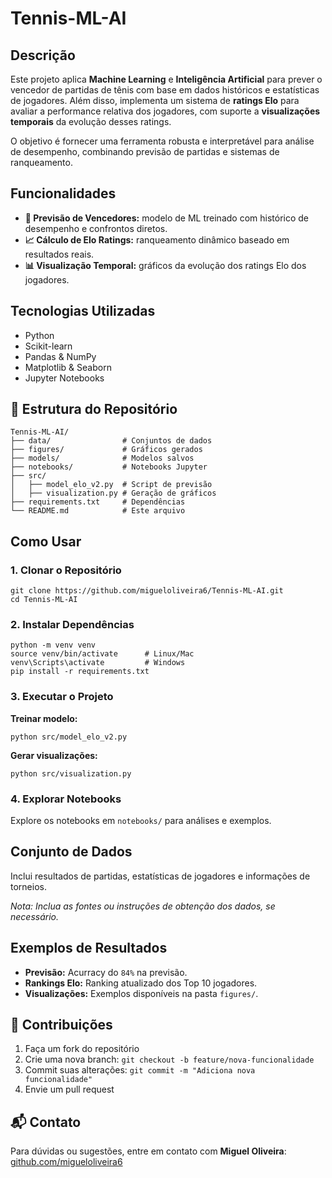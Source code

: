 <!DOCTYPE html>
<html lang="pt-BR">
<head>
  <meta charset="UTF-8">
  <meta name="viewport" content="width=device-width, initial-scale=1">
</head>
<body>

<h1>Tennis-ML-AI</h1>

<h2>Descrição</h2>
<p>
  Este projeto aplica <strong>Machine Learning</strong> e <strong>Inteligência Artificial</strong> para prever o vencedor de partidas de tênis com base em dados históricos e estatísticas de jogadores. Além disso, implementa um sistema de <strong>ratings Elo</strong> para avaliar a performance relativa dos jogadores, com suporte a <strong>visualizações temporais</strong> da evolução desses ratings.
</p>
<p>
  O objetivo é fornecer uma ferramenta robusta e interpretável para análise de desempenho, combinando previsão de partidas e sistemas de ranqueamento.
</p>

<h2>Funcionalidades</h2>
<ul>
  <li><strong>🔮 Previsão de Vencedores:</strong> modelo de ML treinado com histórico de desempenho e confrontos diretos.</li>
  <li><strong>📈 Cálculo de Elo Ratings:</strong> ranqueamento dinâmico baseado em resultados reais.</li>
  <li><strong>📊 Visualização Temporal:</strong> gráficos da evolução dos ratings Elo dos jogadores.</li>
</ul>

<h2>Tecnologias Utilizadas</h2>
<ul>
  <li>Python</li>
  <li>Scikit-learn</li>
  <li>Pandas & NumPy</li>
  <li>Matplotlib & Seaborn</li>
  <li>Jupyter Notebooks</li>
</ul>

<h2>📁 Estrutura do Repositório</h2>
<pre><code>Tennis-ML-AI/
├── data/                # Conjuntos de dados
├── figures/             # Gráficos gerados
├── models/              # Modelos salvos
├── notebooks/           # Notebooks Jupyter
├── src/
│   ├── model_elo_v2.py  # Script de previsão
│   ├── visualization.py # Geração de gráficos
├── requirements.txt     # Dependências
└── README.md            # Este arquivo</code></pre>

<h2>Como Usar</h2>

<h3>1. Clonar o Repositório</h3>
<pre><code>git clone https://github.com/migueloliveira6/Tennis-ML-AI.git
cd Tennis-ML-AI</code></pre>

<h3>2. Instalar Dependências</h3>
<pre><code>python -m venv venv
source venv/bin/activate      # Linux/Mac
venv\Scripts\activate         # Windows
pip install -r requirements.txt</code></pre>

<h3>3. Executar o Projeto</h3>
<p><strong>Treinar modelo:</strong></p>
<pre><code>python src/model_elo_v2.py</code></pre>

<p><strong>Gerar visualizações:</strong></p>
<pre><code>python src/visualization.py</code></pre>

<h3>4. Explorar Notebooks</h3>
<p>Explore os notebooks em <code>notebooks/</code> para análises e exemplos.</p>

<h2>Conjunto de Dados</h2>
<p>
  Inclui resultados de partidas, estatísticas de jogadores e informações de torneios.
</p>
<p><em>Nota: Inclua as fontes ou instruções de obtenção dos dados, se necessário.</em></p>

<h2>Exemplos de Resultados</h2>
<ul>
  <li><strong>Previsão:</strong> Acurracy do <code>84%</code> na previsão.</li>
  <li><strong>Rankings Elo:</strong> Ranking atualizado dos Top 10 jogadores.</li>
  <li><strong>Visualizações:</strong> Exemplos disponíveis na pasta <code>figures/</code>.</li>
</ul>

<h2>🤝 Contribuições</h2>
<ol>
  <li>Faça um fork do repositório</li>
  <li>Crie uma nova branch: <code>git checkout -b feature/nova-funcionalidade</code></li>
  <li>Commit suas alterações: <code>git commit -m "Adiciona nova funcionalidade"</code></li>
  <li>Envie um pull request</li>
</ol>

<h2>📬 Contato</h2>
<p>Para dúvidas ou sugestões, entre em contato com <strong>Miguel Oliveira</strong>:<br>
<a href="https://github.com/migueloliveira6">github.com/migueloliveira6</a></p>

</body>
</html>
